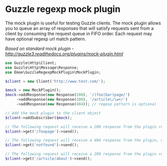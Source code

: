 # Guzzle regexp mock plugin

The mock plugin is useful for testing Guzzle clients. The mock plugin allows you to queue an array of responses that will satisfy requests sent from a client by consuming the request queue in FIFO order. Each request may have optional regexp url match pattern.

_Based on standard mock plugin - http://guzzle3.readthedocs.org/plugins/mock-plugin.html_

```php
use Guzzle\Http\Client;
use Guzzle\Http\Message\Response;
use Emoe\GuzzleRegexpMockPlugin\MockPlugin;

$client = new Client('http://www.test.com/');

$mock = new MockPlugin();
$mock->addResponse(new Response(200), '/(foo|bar)page/')
     ->addResponse(new Response(200), '/article\/\w+/')
     ->addResponse(new Response(404)); // regexp pattern is optional

// Add the mock plugin to the client object
$client->addSubscriber($mock);

// The following request will receive a 200 response from the plugin regexp queue
$client->get('/foopage')->send();

// The following request will receive a 404 response from the plugin, default behaviour
$client->get('notfound')->send();

// The following request will receive a 200 response from the plugin regexp queue
$client->get('/article/about')->send();
```